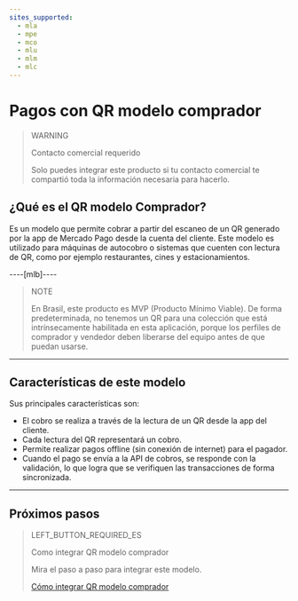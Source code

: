 ```yaml
---
sites_supported:
  - mla
  - mpe
  - mco
  - mlu
  - mlm
  - mlc
---
```


# Pagos con QR modelo comprador

> WARNING
>
> Contacto comercial requerido
>
> Solo puedes integrar este producto si tu contacto comercial te compartió toda la información necesaria para hacerlo.



## ¿Qué es el QR modelo Comprador?

Es un modelo que permite cobrar a partir del escaneo de un QR generado por la app de Mercado Pago desde la cuenta del cliente. Este modelo es utilizado para máquinas de autocobro o sistemas que cuenten con lectura de QR, como por ejemplo restaurantes, cines y estacionamientos.

----[mlb]----

> NOTE
>
> En Brasil, este producto es MVP (Producto Mínimo Viable). De forma predeterminada, no tenemos un QR para una colección que está intrínsecamente habilitada en esta aplicación, porque los perfiles de comprador y vendedor deben liberarse del equipo antes de que puedan usarse. 

------------


## Características de este modelo

Sus principales características son:

- El cobro se realiza a través de la lectura de un QR desde la app del cliente.
- Cada lectura del QR representará un cobro.
- Permite realizar pagos offline (sin conexión de internet) para el pagador. 
- Cuando el pago se envía a la API de cobros, se responde con la validación, lo que logra que se verifiquen las transacciones de forma sincronizada.

---

## Próximos pasos


> LEFT_BUTTON_REQUIRED_ES
>
> Como integrar QR modelo comprador
>
> Mira el paso a paso para integrar este modelo.
>
> [Cómo integrar QR modelo comprador](https://www.mercadopago[FAKER][URL][DOMAIN]/developers/es/docs/qr-code/qr-buyer/qr-buyer-part-b)
